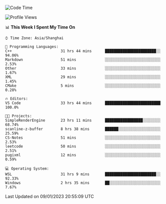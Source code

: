 <!--START_SECTION:waka-->
![Code Time](http://img.shields.io/badge/Code%20Time-569%20hrs%2023%20mins-blue)

![Profile Views](http://img.shields.io/badge/Profile%20Views-1-blue)

📊 **This Week I Spent My Time On** 

```text
⌚︎ Time Zone: Asia/Shanghai

💬 Programming Languages: 
C++                      31 hrs 44 mins      ███████████████████████░░   94.06% 
Markdown                 51 mins             ░░░░░░░░░░░░░░░░░░░░░░░░░   2.53% 
Other                    33 mins             ░░░░░░░░░░░░░░░░░░░░░░░░░   1.67% 
XML                      29 mins             ░░░░░░░░░░░░░░░░░░░░░░░░░   1.45% 
CMake                    5 mins              ░░░░░░░░░░░░░░░░░░░░░░░░░   0.28%

🔥 Editors: 
VS Code                  33 hrs 44 mins      █████████████████████████   100.0%

🐱‍💻 Projects: 
SimpleRenderEngine       23 hrs 11 mins      █████████████████░░░░░░░░   68.74% 
scanline-z-buffer        8 hrs 38 mins       ██████░░░░░░░░░░░░░░░░░░░   25.59% 
CS-Notes                 51 mins             ░░░░░░░░░░░░░░░░░░░░░░░░░   2.53% 
leetcode                 50 mins             ░░░░░░░░░░░░░░░░░░░░░░░░░   2.51% 
pugixml                  12 mins             ░░░░░░░░░░░░░░░░░░░░░░░░░   0.59%

💻 Operating System: 
WSL                      31 hrs 9 mins       ███████████████████████░░   92.33% 
Windows                  2 hrs 35 mins       ██░░░░░░░░░░░░░░░░░░░░░░░   7.67%

```


 Last Updated on 09/01/2023 20:55:09 UTC
<!--END_SECTION:waka-->